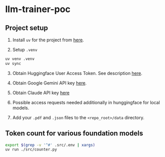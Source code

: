 # llm-trainer-poc

## Project setup
1. Install `uv` for the project from [here](https://docs.astral.sh/uv/getting-started/installation/#standalone-installer).

2. Setup `.venv`
```bash
uv venv .venv
uv sync
```

3. Obtain Huggingface User Access Token. See description [here](https://huggingface.co/docs/hub/en/security-tokens).

4. Obtain Google Gemini API key [here](https://aistudio.google.com/app/apikey).

5. Obtain Claude API key [here](https://console.anthropic.com/settings/keys)

6. Possible access requests needed additionally in hunggingface for local models.

7. Add your `.pdf` and `.json` files to the `<repo_root>/data` directory. 

## Token count for various foundation models


```bash
export $(grep -v '^#' .src/.env | xargs)
uv run ./src/counter.py
```